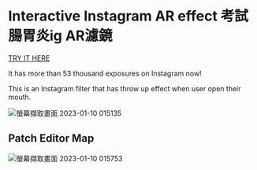 # Interactive Instagram AR effect 考試腸胃炎ig AR濾鏡

[TRY IT HERE](https://www.instagram.com/ar/138151090499768/)

It has more than 53 thousand exposures on Instagram now!

This is an Instagram filter that has throw up effect when user open their mouth.

![螢幕擷取畫面 2023-01-10 015135](https://user-images.githubusercontent.com/87590897/211376526-8be35acb-9df8-41c7-9739-e147df9d8fe0.png)

## Patch Editor Map
![螢幕擷取畫面 2023-01-10 015753](https://user-images.githubusercontent.com/87590897/211376520-e50aa8b1-1617-426a-b6c1-94ec530e20d4.png)

